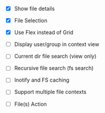 - [x] Show file details
- [x] File Selection
- [x] Use Flex instead of Grid
- [ ] Display user/group in context view
- [ ] Current dir file search (view only)
- [ ] Recursive file search (fs search)
- [ ] Inotify and FS caching
- [ ] Support multiple file contexts
- [ ] File(s) Action
 
